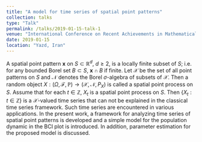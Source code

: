 ```yaml
---
title: "A model for time series of spatial point patterns"
collection: talks
type: "Talk"
permalink: /talks/2019-01-15-talk-1
venue: "International Conference on Recent Achievements in Mathematical Science"
date: 2019-01-15
location: "Yazd, Iran"
---
```


A spatial point pattern $\mathbf{x}$ on $S\subset\mathbb{R}^{d}$, $d\geq2$, is a locally finite subset of $S$; i.e. for any bounded Borel set $B\subset S$, $\mathbf{x}\cap B$ if finite. Let $\mathcal{X}$ be the set of all point patterns on $S$ and $\mathcal{N}$ denotes the Borel $\sigma$-algebra of subsets of $\mathcal{X}$. Then a random object $X:(\Omega,\mathcal{F},\mathbb{P})\to(\mathcal{X},\mathcal{N},P_{X})$ is called a spatial point process on $S$. Assume that for each $t\in\mathbb{Z}$, $X_{t}$ is a spatial point process on $S$. Then $\{X_t: t\in\mathbb{Z}\}$ is a $\mathcal{X}$-valued time series that can not be explained in the classical time series framework. Such time series are encountered in various applications. In the present work, a framework for analyzing time series of spatial point patterns is developed and a simple model for the population dynamic in the BCI plot is introduced. In addition, parameter estimation for the proposed model is discussed.

